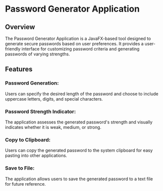 # Password Generator Application
## Overview
The Password Generator Application is a JavaFX-based tool designed to generate secure passwords based on user preferences. It provides a user-friendly interface for customizing password criteria and generating passwords of varying strengths.

## Features
### Password Generation: 
Users can specify the desired length of the password and choose to include uppercase letters, digits, and special characters.
### Password Strength Indicator: 
The application assesses the generated password's strength and visually indicates whether it is weak, medium, or strong.
### Copy to Clipboard: 
Users can copy the generated password to the system clipboard for easy pasting into other applications.
### Save to File: 
The application allows users to save the generated password to a text file for future reference.

